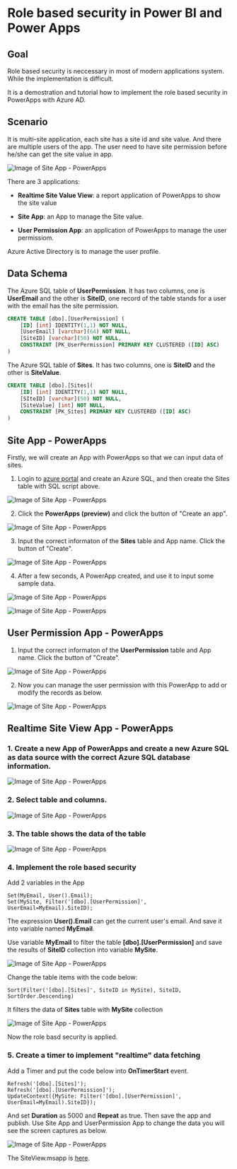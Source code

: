 # Role based security in Power BI and Power Apps
## Goal
Role based security is neccessary in most of modern applications system. While the implementation is difficult.

It is a demostration and tutorial how to implement the role based security in PowerApps with Azure AD.

## Scenario

It is multi-site application, each site has a site id and site value. And there are multiple users of the app. The user need to have site permission before he/she can get the site value in app.

![Image of Site App - PowerApps](./img/sites-powerapps-demo.gif)

There are 3 applications: 

* **Realtime Site Value View**: a report application of PowerApps to show the site value

* **Site App**: an App to manage the Site value. 

* **User Permission App**: an application of PowerApps to manage the user permissiom.  

Azure Active Directory is to manage the user profile.

## Data Schema
The Azure SQL table of **UserPermission**. It has two columns, one is **UserEmail** and the other is **SiteID**, one record of the table stands for a user with the email has the site permission.

```sql
CREATE TABLE [dbo].[UserPermission] (
	[ID] [int] IDENTITY(1,1) NOT NULL,
	[UserEmail] [varchar](64) NOT NULL,
	[SiteID] [varchar](50) NOT NULL,
    CONSTRAINT [PK_UserPermission] PRIMARY KEY CLUSTERED ([ID] ASC)
)
```

The Azure SQL table of **Sites**. It has two columns, one is **SiteID** and the other is **SiteValue**.

```sql
CREATE TABLE [dbo].[Sites](
	[ID] [int] IDENTITY(1,1) NOT NULL,
	[SIteID] [varchar](50) NOT NULL,
	[SiteValue] [int] NOT NULL,
    CONSTRAINT [PK_Sites] PRIMARY KEY CLUSTERED ([ID] ASC) 
)
```

## Site App - PowerApps
Firstly, we will create an App with PowerApps so that we can input data of sites.

1. Login to [azure portal](https://portal.azure.com) and create an Azure SQL, and then create the Sites table with SQL script above.

![Image of Site App - PowerApps](./img/azureportal-sql.png)


2. Click the **PowerApps (preview)** and click the button of "Create an app". 

![Image of Site App - PowerApps](./img/azureportal-sql-powerapps.png)

3. Input the correct informaton of the **Sites** table and App name. Click the button of "Create". 

![Image of Site App - PowerApps](./img/azureportal-sql-powerapps-create.png)

4. After a few seconds, A PowerApp created, and use it to input some sample data. 

![Image of Site App - PowerApps](./img/sites-powerapps-2.png)

![Image of Site App - PowerApps](./img/sites-data.png)

## User Permission App - PowerApps
1. Input the correct informaton of the **UserPermission** table and App name. Click the button of "Create". 

![Image of Site App - PowerApps](./img/azureportal-sql-powerapps-create.png)

2. Now you can manage the user permission with this PowerApp to add or modify the records as below.

![Image of Site App - PowerApps](./img/userpermission-powerapps.PNG)

## Realtime Site View App - PowerApps

### 1. Create a new App of PowerApps and create a new Azure SQL as data source with the correct Azure SQL database information.

![Image of Site App - PowerApps](./img/powerapps-connecttodata.PNG)

### 2. Select table and columns.

![Image of Site App - PowerApps](./img/powerapps-createtable.PNG)

### 3. The table shows the data of the table

![Image of Site App - PowerApps](./img/sites-powerapps-3.png)

### 4. **Implement the role based security**

Add 2 variables in the App

```
Set(MyEmail, User().Email);
Set(MySite, Filter('[dbo].[UserPermission]', UserEmail=MyEmail).SiteID);
```

The expression **User().Email** can get the current user's email. And save it into variable named **MyEmail**.

Use variable **MyEmail** to filter the table **[dbo].[UserPermission]** and save the results of **SiteID** collection into variable **MySite**.

![Image of Site App - PowerApps](./img/sites-powerapps-4.png)

Change the table items with the code below:
```
Sort(Filter('[dbo].[Sites]', SiteID in MySite), SiteID, SortOrder.Descending)
```
It filters the data of **Sites** table with **MySite** collection

![Image of Site App - PowerApps](./img/sites-powerapps-5.png)

Now the role basd security is applied.

### 5. Create a timer to implement "realtime" data fetching  

Add a Timer and put the code below into **OnTimerStart** event.  

```
Refresh('[dbo].[Sites]');
Refresh('[dbo].[UserPermission]');
UpdateContext({MySite: Filter('[dbo].[UserPermission]', UserEmail=MyEmail).SiteID});
```

And set **Duration** as 5000 and **Repeat** as true. Then save the app and publish. Use Site App and UserPermission App to change the data you will see the screen captures as below.

![Image of Site App - PowerApps](./img/sites-powerapps-demo.gif)

The SiteView.msapp is [here](./SiteView.msapp).
